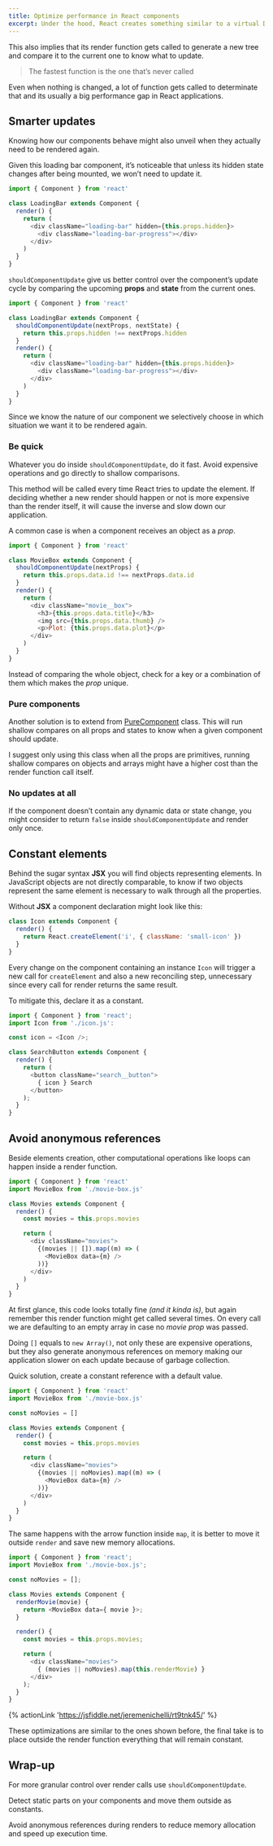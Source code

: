 ```yaml
---
title: Optimize performance in React components
excerpt: Under the hood, React creates something similar to a virtual DOM tree to track updates when a component state or prop changes.
---
```


This also implies that its render function gets called to generate a new tree and compare it to the current one to know what to update.

> The fastest function is the one that’s never called

Even when nothing is changed, a lot of function gets called to determinate that and its usually a big performance gap in React applications.

## Smarter updates

Knowing how our components behave might also unveil when they actually need to be rendered again.

Given this loading bar component, it’s noticeable that unless its hidden state changes after being mounted, we won’t need to update it.

```js
import { Component } from 'react'

class LoadingBar extends Component {
  render() {
    return (
      <div className="loading-bar" hidden={this.props.hidden}>
        <div className="loading-bar-progress"></div>
      </div>
    )
  }
}
```

`shouldComponentUpdate` give us better control over the component’s update cycle by comparing the upcoming **props** and **state** from the current ones.

```js
import { Component } from 'react'

class LoadingBar extends Component {
  shouldComponentUpdate(nextProps, nextState) {
    return this.props.hidden !== nextProps.hidden
  }
  render() {
    return (
      <div className="loading-bar" hidden={this.props.hidden}>
        <div className="loading-bar-progress"></div>
      </div>
    )
  }
}
```

Since we know the nature of our component we selectively choose in which situation we want it to be rendered again.

### Be quick

Whatever you do inside `shouldComponentUpdate`, do it fast. Avoid expensive operations and go directly to shallow comparisons.

This method will be called every time React tries to update the element. If deciding whether a new render should happen or not is more expensive than the render itself, it will cause the inverse and slow down our application.

A common case is when a component receives an object as a _prop_.

```js
import { Component } from 'react'

class MovieBox extends Component {
  shouldComponentUpdate(nextProps) {
    return this.props.data.id !== nextProps.data.id
  }
  render() {
    return (
      <div className="movie__box">
        <h3>{this.props.data.title}</h3>
        <img src={this.props.data.thumb} />
        <p>Plot: {this.props.data.plot}</p>
      </div>
    )
  }
}
```

Instead of comparing the whole object, check for a key or a combination of them which makes the _prop_ unique.

### Pure components

Another solution is to extend from [PureComponent](https://facebook.github.io/react/docs/react-api.html#react.purecomponent) class. This will run shallow compares on all props and states to know when a given component should update.

I suggest only using this class when all the props are primitives, running shallow compares on objects and arrays might have a higher cost than the render function call itself.

### No updates at all

If the component doesn’t contain any dynamic data or state change, you might consider to return `false` inside `shouldComponentUpdate` and render only once.

## Constant elements

Behind the sugar syntax **JSX** you will find objects representing elements. In JavaScript objects are not directly comparable, to know if two objects represent the same element is necessary to walk through all the properties.

Without **JSX** a component declaration might look like this:

```js
class Icon extends Component {
  render() {
    return React.createElement('i', { className: 'small-icon' })
  }
}
```

Every change on the component containing an instance `Icon` will trigger a new call for `createElement` and also a new reconciling step, unnecessary since every call for render returns the same result.

To mitigate this, declare it as a constant.

```js
import { Component } from 'react';
import Icon from './icon.js':

const icon = <Icon />;

class SearchButton extends Component {
  render() {
    return (
      <button className="search__button">
        { icon } Search
      </button>
    );
  }
}
```

## Avoid anonymous references

Beside elements creation, other computational operations like loops can happen inside a render function.

```js
import { Component } from 'react'
import MovieBox from './movie-box.js'

class Movies extends Component {
  render() {
    const movies = this.props.movies

    return (
      <div className="movies">
        {(movies || []).map((m) => (
          <MovieBox data={m} />
        ))}
      </div>
    )
  }
}
```

At first glance, this code looks totally fine _(and it kinda is)_, but again remember this render function might get called several times. On every call we are defaulting to an empty array in case no _movie prop_ was passed.

Doing `[]` equals to `new Array()`, not only these are expensive operations, but they also generate anonymous references on memory making our application slower on each update because of garbage collection.

Quick solution, create a constant reference with a default value.

```js
import { Component } from 'react'
import MovieBox from './movie-box.js'

const noMovies = []

class Movies extends Component {
  render() {
    const movies = this.props.movies

    return (
      <div className="movies">
        {(movies || noMovies).map((m) => (
          <MovieBox data={m} />
        ))}
      </div>
    )
  }
}
```

The same happens with the arrow function inside `map`, it is better to move it outside `render` and save new memory allocations.

```js
import { Component } from 'react';
import MovieBox from './movie-box.js';

const noMovies = [];

class Movies extends Component {
  renderMovie(movie) {
    return <MovieBox data={ movie }>;
  }

  render() {
    const movies = this.props.movies;

    return (
      <div className="movies">
        { (movies || noMovies).map(this.renderMovie) }
      </div>
    );
  }
}
```

{% actionLink 'https://jsfiddle.net/jeremenichelli/rt9tnk45/' %}

These optimizations are similar to the ones shown before, the final take is to place outside the render function everything that will remain constant.

## Wrap-up

For more granular control over render calls use `shouldComponentUpdate`.

Detect static parts on your components and move them outside as constants.

Avoid anonymous references during renders to reduce memory allocation and speed up execution time.
